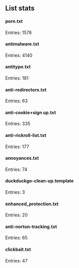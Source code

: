 ## List stats
#### porn.txt
Entries: 1578 <br> 
#### antimalware.txt
Entries: 4140 <br> 
#### antitypo.txt
Entries: 181 <br> 
#### anti-redirectors.txt
Entries: 63 <br> 
#### anti-cookie+sign up.txt
Entries: 335 <br> 
#### anti-rickroll-list.txt
Entries: 177 <br> 
#### annoyances.txt
Entries: 74 <br> 
#### duckduckgo-clean-up.template
Entries: 3 <br> 
#### enhanced_protection.txt
Entries: 20 <br> 
#### anti-norton-tracking.txt
Entries: 65 <br> 
#### clickbait.txt
Entries: 47 <br> 
